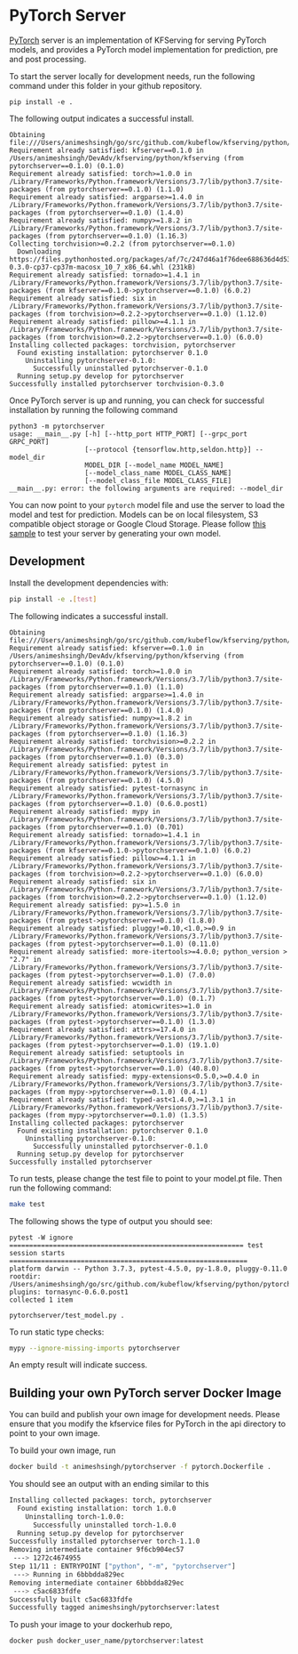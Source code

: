 # PyTorch Server

[PyTorch](https://PyTorch.org) server is an implementation of KFServing for serving PyTorch models, and provides a PyTorch model implementation for prediction, pre and post processing.

To start the server locally for development needs, run the following command under this folder in your github repository.

```
pip install -e .
```

The following output indicates a successful install.

```
Obtaining file:///Users/animeshsingh/go/src/github.com/kubeflow/kfserving/python/pytorchserver
Requirement already satisfied: kfserver==0.1.0 in /Users/animeshsingh/DevAdv/kfserving/python/kfserving (from pytorchserver==0.1.0) (0.1.0)
Requirement already satisfied: torch>=1.0.0 in /Library/Frameworks/Python.framework/Versions/3.7/lib/python3.7/site-packages (from pytorchserver==0.1.0) (1.1.0)
Requirement already satisfied: argparse>=1.4.0 in /Library/Frameworks/Python.framework/Versions/3.7/lib/python3.7/site-packages (from pytorchserver==0.1.0) (1.4.0)
Requirement already satisfied: numpy>=1.8.2 in /Library/Frameworks/Python.framework/Versions/3.7/lib/python3.7/site-packages (from pytorchserver==0.1.0) (1.16.3)
Collecting torchvision>=0.2.2 (from pytorchserver==0.1.0)
  Downloading https://files.pythonhosted.org/packages/af/7c/247d46a1f76dee688636d4d5394e440bb32c4e251ea8afe4442c91296830/torchvision-0.3.0-cp37-cp37m-macosx_10_7_x86_64.whl (231kB)
Requirement already satisfied: tornado>=1.4.1 in /Library/Frameworks/Python.framework/Versions/3.7/lib/python3.7/site-packages (from kfserver==0.1.0->pytorchserver==0.1.0) (6.0.2)
Requirement already satisfied: six in /Library/Frameworks/Python.framework/Versions/3.7/lib/python3.7/site-packages (from torchvision>=0.2.2->pytorchserver==0.1.0) (1.12.0)
Requirement already satisfied: pillow>=4.1.1 in /Library/Frameworks/Python.framework/Versions/3.7/lib/python3.7/site-packages (from torchvision>=0.2.2->pytorchserver==0.1.0) (6.0.0)
Installing collected packages: torchvision, pytorchserver
  Found existing installation: pytorchserver 0.1.0
    Uninstalling pytorchserver-0.1.0:
      Successfully uninstalled pytorchserver-0.1.0
  Running setup.py develop for pytorchserver
Successfully installed pytorchserver torchvision-0.3.0
```

Once PyTorch server is up and running, you can check for successful installation by running the following command

```
python3 -m pytorchserver
usage: __main__.py [-h] [--http_port HTTP_PORT] [--grpc_port GRPC_PORT]
                   [--protocol {tensorflow.http,seldon.http}] --model_dir
                   MODEL_DIR [--model_name MODEL_NAME]
                   [--model_class_name MODEL_CLASS_NAME]
                   [--model_class_file MODEL_CLASS_FILE]
__main__.py: error: the following arguments are required: --model_dir
```

You can now point to your `pytorch` model file and use the server to load the model and test for prediction. Models can be on local filesystem, S3 compatible object storage or Google Cloud Storage. Please follow [this sample](https://github.com/kubeflow/kfserving/tree/master/docs/samples/pytorch) to test your server by generating your own model.

## Development

Install the development dependencies with:

```bash
pip install -e .[test]
```

The following indicates a successful install.

```
Obtaining file:///Users/animeshsingh/go/src/github.com/kubeflow/kfserving/python/pytorchserver
Requirement already satisfied: kfserver==0.1.0 in /Users/animeshsingh/DevAdv/kfserving/python/kfserving (from pytorchserver==0.1.0) (0.1.0)
Requirement already satisfied: torch>=1.0.0 in /Library/Frameworks/Python.framework/Versions/3.7/lib/python3.7/site-packages (from pytorchserver==0.1.0) (1.1.0)
Requirement already satisfied: argparse>=1.4.0 in /Library/Frameworks/Python.framework/Versions/3.7/lib/python3.7/site-packages (from pytorchserver==0.1.0) (1.4.0)
Requirement already satisfied: numpy>=1.8.2 in /Library/Frameworks/Python.framework/Versions/3.7/lib/python3.7/site-packages (from pytorchserver==0.1.0) (1.16.3)
Requirement already satisfied: torchvision>=0.2.2 in /Library/Frameworks/Python.framework/Versions/3.7/lib/python3.7/site-packages (from pytorchserver==0.1.0) (0.3.0)
Requirement already satisfied: pytest in /Library/Frameworks/Python.framework/Versions/3.7/lib/python3.7/site-packages (from pytorchserver==0.1.0) (4.5.0)
Requirement already satisfied: pytest-tornasync in /Library/Frameworks/Python.framework/Versions/3.7/lib/python3.7/site-packages (from pytorchserver==0.1.0) (0.6.0.post1)
Requirement already satisfied: mypy in /Library/Frameworks/Python.framework/Versions/3.7/lib/python3.7/site-packages (from pytorchserver==0.1.0) (0.701)
Requirement already satisfied: tornado>=1.4.1 in /Library/Frameworks/Python.framework/Versions/3.7/lib/python3.7/site-packages (from kfserver==0.1.0->pytorchserver==0.1.0) (6.0.2)
Requirement already satisfied: pillow>=4.1.1 in /Library/Frameworks/Python.framework/Versions/3.7/lib/python3.7/site-packages (from torchvision>=0.2.2->pytorchserver==0.1.0) (6.0.0)
Requirement already satisfied: six in /Library/Frameworks/Python.framework/Versions/3.7/lib/python3.7/site-packages (from torchvision>=0.2.2->pytorchserver==0.1.0) (1.12.0)
Requirement already satisfied: py>=1.5.0 in /Library/Frameworks/Python.framework/Versions/3.7/lib/python3.7/site-packages (from pytest->pytorchserver==0.1.0) (1.8.0)
Requirement already satisfied: pluggy!=0.10,<1.0,>=0.9 in /Library/Frameworks/Python.framework/Versions/3.7/lib/python3.7/site-packages (from pytest->pytorchserver==0.1.0) (0.11.0)
Requirement already satisfied: more-itertools>=4.0.0; python_version > "2.7" in /Library/Frameworks/Python.framework/Versions/3.7/lib/python3.7/site-packages (from pytest->pytorchserver==0.1.0) (7.0.0)
Requirement already satisfied: wcwidth in /Library/Frameworks/Python.framework/Versions/3.7/lib/python3.7/site-packages (from pytest->pytorchserver==0.1.0) (0.1.7)
Requirement already satisfied: atomicwrites>=1.0 in /Library/Frameworks/Python.framework/Versions/3.7/lib/python3.7/site-packages (from pytest->pytorchserver==0.1.0) (1.3.0)
Requirement already satisfied: attrs>=17.4.0 in /Library/Frameworks/Python.framework/Versions/3.7/lib/python3.7/site-packages (from pytest->pytorchserver==0.1.0) (19.1.0)
Requirement already satisfied: setuptools in /Library/Frameworks/Python.framework/Versions/3.7/lib/python3.7/site-packages (from pytest->pytorchserver==0.1.0) (40.8.0)
Requirement already satisfied: mypy-extensions<0.5.0,>=0.4.0 in /Library/Frameworks/Python.framework/Versions/3.7/lib/python3.7/site-packages (from mypy->pytorchserver==0.1.0) (0.4.1)
Requirement already satisfied: typed-ast<1.4.0,>=1.3.1 in /Library/Frameworks/Python.framework/Versions/3.7/lib/python3.7/site-packages (from mypy->pytorchserver==0.1.0) (1.3.5)
Installing collected packages: pytorchserver
  Found existing installation: pytorchserver 0.1.0
    Uninstalling pytorchserver-0.1.0:
      Successfully uninstalled pytorchserver-0.1.0
  Running setup.py develop for pytorchserver
Successfully installed pytorchserver
```

To run tests, please change the test file to point to your model.pt file. Then run the following command:

```bash
make test
```

The following shows the type of output you should see:

```
pytest -W ignore
=========================================================== test session starts ============================================================
platform darwin -- Python 3.7.3, pytest-4.5.0, py-1.8.0, pluggy-0.11.0
rootdir: /Users/animeshsingh/go/src/github.com/kubeflow/kfserving/python/pytorchserver
plugins: tornasync-0.6.0.post1
collected 1 item                                                                                                                           

pytorchserver/test_model.py .                        
```

To run static type checks:

```bash
mypy --ignore-missing-imports pytorchserver
```

An empty result will indicate success.

## Building your own PyTorch server Docker Image

You can build and publish your own image for development needs. Please ensure that you modify the kfservice files for PyTorch in the api directory to point to your own image.

To build your own image, run

```bash
docker build -t animeshsingh/pytorchserver -f pytorch.Dockerfile .
```

You should see an output with an ending similar to this

```bash
Installing collected packages: torch, pytorchserver
  Found existing installation: torch 1.0.0
    Uninstalling torch-1.0.0:
      Successfully uninstalled torch-1.0.0
  Running setup.py develop for pytorchserver
Successfully installed pytorchserver torch-1.1.0
Removing intermediate container 9f6cb904ec57
 ---> 1272c4674955
Step 11/11 : ENTRYPOINT ["python", "-m", "pytorchserver"]
 ---> Running in 6bbbdda829ec
Removing intermediate container 6bbbdda829ec
 ---> c5ac6833fdfe
Successfully built c5ac6833fdfe
Successfully tagged animeshsingh/pytorchserver:latest
```

To push your image to your dockerhub repo,

```bash
docker push docker_user_name/pytorchserver:latest
```
